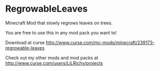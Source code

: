 # RegrowableLeaves
Minecraft Mod that slowly regrows leaves on trees.

You are free to use this in any mod pack you want to!

Download at curse http://www.curse.com/mc-mods/minecraft/239173-regrowable-leaves

Check out my other mods and mod packs at http://www.curse.com/users/LiLRichy/projects
